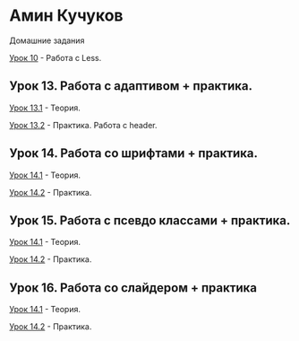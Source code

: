 # Амин Кучуков
Домашние задания


[Урок 10](YoiWar.github.io/lesson_2/ "Описание") - Работа с Less.

## Урок 13. Работа с адаптивом + практика. 

[Урок 13.1](YoiWar.github.io/src/ "Описание") - Теория.

[Урок 13.2](YoiWar.github.io/штукатурка/src/ "Описание") - Практика. Работа с header.

## Урок 14. Работа со шрифтами + практика. 

[Урок 14.1](YoiWar.github.io/Lessonsonfonts/ "Описаниеs") - Теория.

[Урок 14.2](YoiWar.github.io/Plaster/src/ "Описание") - Практика. 

## Урок 15. Работа с псевдо классами + практика. 

[Урок 14.1](YoiWar.github.io/Thepseudoclass/src/ "Описаниеsы") - Теория.

[Урок 14.2](https://yoiwar.github.io/Plaster!/src/ "Описание") - Практика. 

## Урок 16. Работа со слайдером + практика

[Урок 14.1](https://yoiwar.github.io/js/src/ "Описаниеsы") - Теория.

[Урок 14.2](https://yoiwar.github.io/slider/src/ "Описание") - Практика. 
